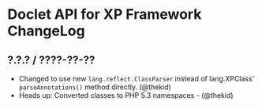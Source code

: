 Doclet API for XP Framework ChangeLog
========================================================================

## ?.?.? / ????-??-??

* Changed to use new `lang.reflect.ClassParser` instead of lang.XPClass'
  `parseAnnotations()` method directly.
  (@thekid)
* Heads up: Converted classes to PHP 5.3 namespaces - (@thekid)
